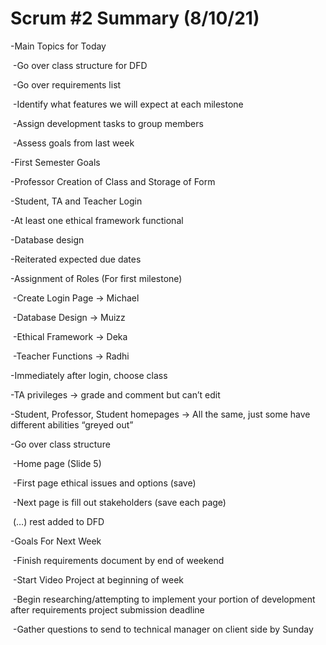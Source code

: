 # Scrum #2 Summary (8/10/21)

-Main Topics for Today

​        -Go over class structure for DFD

​        -Go over requirements list

​        -Identify what features we will expect at each milestone

​        -Assign development tasks to group members

​        -Assess goals from last week

-First Semester Goals

-Professor Creation of Class and Storage of Form

-Student, TA and Teacher Login

-At least one ethical framework functional

-Database design

-Reiterated expected due dates

-Assignment of Roles (For first milestone)

​        -Create Login Page -> Michael

​        -Database Design -> Muizz

​        -Ethical Framework -> Deka

​        -Teacher Functions -> Radhi

-Immediately after login, choose class

-TA privileges -> grade and comment but can’t edit

-Student, Professor, Student homepages -> All the same, just some have different abilities “greyed out”

-Go over class structure

​        -Home page (Slide 5)

​        -First page ethical issues and options (save)

​        -Next page is fill out stakeholders (save each page)

​        (…) rest added to DFD

-Goals For Next Week

​        -Finish requirements document by end of weekend

​        -Start Video Project at beginning of week

​        -Begin researching/attempting to implement your portion of development after requirements project submission deadline

​        -Gather questions to send to technical manager on client side by Sunday 